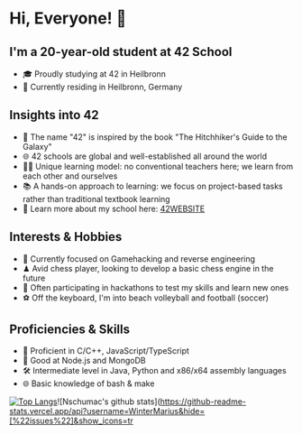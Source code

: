 # Hi, Everyone! 👋
## I'm a 20-year-old student at 42 School
- 🎓 Proudly studying at 42 in Heilbronn
- 📍 Currently residing in Heilbronn, Germany

## Insights into 42
- 🚀 The name "42" is inspired by the book "The Hitchhiker's Guide to the Galaxy"
- 🌐 42 schools are global and well-established all around the world
- 🧑‍🎓 Unique learning model: no conventional teachers here; we learn from each other and ourselves
- 📚 A hands-on approach to learning: we focus on project-based tasks rather than traditional textbook learning
- 📍 Learn more about my school here: [42WEBSITE]

## Interests & Hobbies
- 🔎 Currently focused on Gamehacking and reverse engineering
- ♟ Avid chess player, looking to develop a basic chess engine in the future
- 🏁 Often participating in hackathons to test my skills and learn new ones
- ⚽ Off the keyboard, I'm into beach volleyball and football (soccer)

## Proficiencies & Skills
- 🎯 Proficient in C/C++, JavaScript/TypeScript
- 🌟 Good at Node.js and MongoDB
- 🛠 Intermediate level in Java, Python and x86/x64 assembly languages
- 🌐 Basic knowledge of bash & make

[42WEBSITE]: https://www.42heilbronn.de/en/
[![Top Langs](https://github-readme-stats.vercel.app/api/top-langs/?username=WinterMariu&layout=compact)](https://github.com/anuraghazra/github-readme-stats)![Nschumac's github stats](https://github-readme-stats.vercel.app/api?username=WinterMarius&hide=[%22issues%22]&show_icons=tr
